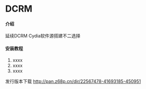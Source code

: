 # DCRM

#### 介绍
延续DCRM
Cydia软件源搭建不二选择


#### 安装教程

1.  xxxx
2.  xxxx
3.  xxxx

发行版本下载
http://pan.z68p.cn/dir/22567478-41693185-450951